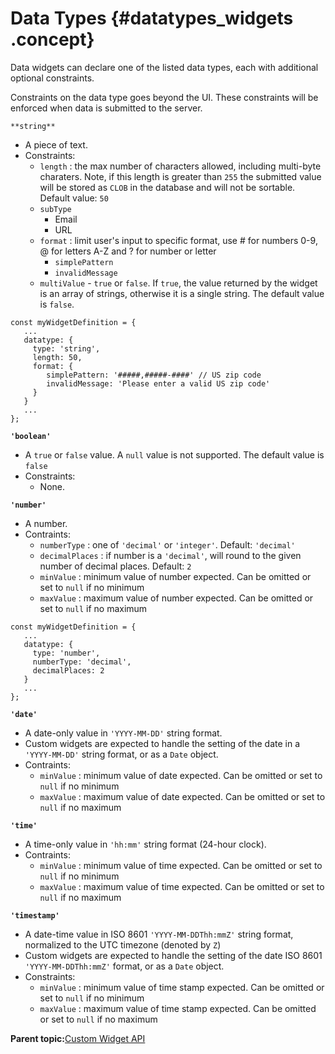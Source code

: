 # Data Types {#datatypes_widgets .concept}

Data widgets can declare one of the listed data types, each with additional optional constraints.

Constraints on the data type goes beyond the UI. These constraints will be enforced when data is submitted to the server.

`**string**`

-   A piece of text.
-   Constraints:
    -   `length` : the max number of characters allowed, including multi-byte charaters. Note, if this length is greater than `255` the submitted value will be stored as `CLOB` in the database and will not be sortable. Default value: `50`
    -   `subType`
        -   Email
        -   URL
    -   `format` : limit user's input to specific format, use \# for numbers 0-9, @ for letters A-Z and ? for number or letter
        -   `simplePattern`
        -   `invalidMessage`
    -   `multiValue` - `true` or `false`. If `true`, the value returned by the widget is an array of strings, otherwise it is a single string. The default value is `false`.

``` {#codeblock_ixv_ktm_jyb}
const myWidgetDefinition = {
   ...
   datatype: {
     type: 'string',
     length: 50,
     format: {
        simplePattern: '#####,#####-####' // US zip code
        invalidMessage: 'Please enter a valid US zip code'
     }
   }
   ...
};
```

**`'boolean'`**

-   A `true` or `false` value. A `null` value is not supported. The default value is `false`
-   Constraints:
    -   None.

**`'number'`**

-   A number.
-   Contraints:
    -   `numberType` : one of `'decimal'` or `'integer'`. Default: `'decimal'`
    -   `decimalPlaces` : if number is a `'decimal'`, will round to the given number of decimal places. Default: `2`
    -   `minValue` : minimum value of number expected. Can be omitted or set to `null` if no minimum
    -   `maxValue` : maximum value of number expected. Can be omitted or set to `null` if no maximum

``` {#codeblock_mgm_4tm_jyb}
const myWidgetDefinition = {
   ...
   datatype: {
     type: 'number',
     numberType: 'decimal',
     decimalPlaces: 2
   }
   ...
};
```

**`'date'`**

-   A date-only value in `'YYYY-MM-DD'` string format.
-   Custom widgets are expected to handle the setting of the date in a `'YYYY-MM-DD'` string format, or as a `Date` object.
-   Contraints:
    -   `minValue` : minimum value of date expected. Can be omitted or set to `null` if no minimum
    -   `maxValue` : maximum value of date expected. Can be omitted or set to `null` if no maximum

**`'time'`**

-   A time-only value in `'hh:mm'` string format \(24-hour clock\).
-   Contraints:
    -   `minValue` : minimum value of time expected. Can be omitted or set to `null` if no minimum
    -   `maxValue` : maximum value of time expected. Can be omitted or set to `null` if no maximum

**`'timestamp'`**

-   A date-time value in ISO 8601 `'YYYY-MM-DDThh:mmZ'` string format, normalized to the UTC timezone \(denoted by `Z`\)
-   Custom widgets are expected to handle the setting of the date ISO 8601 `'YYYY-MM-DDThh:mmZ'` format, or as a `Date` object.
-   Constraints:
    -   `minValue` : minimum value of time stamp expected. Can be omitted or set to `null` if no minimum
    -   `maxValue` : maximum value of time stamp expected. Can be omitted or set to `null` if no maximum

**Parent topic:**[Custom Widget API](customwidgetapi_landing.md)

